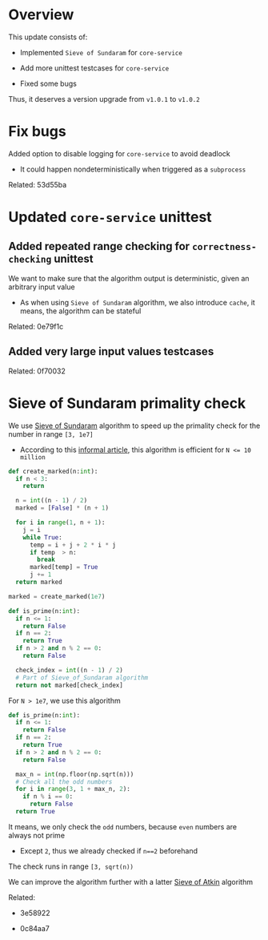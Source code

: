 # Overview

This update consists of:

- Implemented `Sieve of Sundaram` for `core-service`

- Add more unittest testcases for `core-service`

- Fixed some bugs

Thus, it deserves a version upgrade from `v1.0.1` to `v1.0.2`


# Fix bugs

Added option to disable logging for `core-service` to avoid deadlock

- It could happen nondeterministically when triggered as a `subprocess`

Related: 53d55ba


# Updated `core-service` unittest


## Added repeated range checking for `correctness-checking` unittest

We want to make sure that the algorithm output is deterministic, given an arbitrary input value

- As when using `Sieve of Sundaram` algorithm, we also introduce `cache`, it means, the algorithm can be stateful

Related: 0e79f1c


## Added very large input values testcases

Related: 0f70032 




# Sieve of Sundaram primality check

We use [Sieve of Sundaram](https://en.wikipedia.org/wiki/Sieve_of_Sundaram) algorithm to speed up the primality check for the number in range `[3, 1e7]`

- According to this [informal article](https://medium.com/dev-genius/prime-numbers-and-the-sieve-of-eratosthenes-47f192568c8), this algorithm is efficient for `N <= 10 million`

```python
def create_marked(n:int):
  if n < 3:
    return

  n = int((n - 1) / 2)
  marked = [False] * (n + 1)

  for i in range(1, n + 1):
    j = i
    while True:
      temp = i + j + 2 * i * j
      if temp  > n:
        break
      marked[temp] = True
      j += 1
  return marked

marked = create_marked(1e7)

def is_prime(n:int):
  if n <= 1:
    return False
  if n == 2:
    return True
  if n > 2 and n % 2 == 0:
    return False

  check_index = int((n - 1) / 2)
  # Part of Sieve_of_Sundaram algorithm
  return not marked[check_index]
```

For `N > 1e7`, we use this algorithm
```python
def is_prime(n:int):
  if n <= 1:
    return False
  if n == 2:
    return True
  if n > 2 and n % 2 == 0:
    return False

  max_n = int(np.floor(np.sqrt(n)))
  # Check all the odd numbers
  for i in range(3, 1 + max_n, 2):
    if n % i == 0:
      return False
  return True
```

It means, we only check the `odd` numbers, because `even` numbers are always not prime
- Except `2`, thus we already checked if `n==2` beforehand

The check runs in range `[3, sqrt(n))`

We can improve the algorithm further with a latter [Sieve of Atkin](https://en.wikipedia.org/wiki/Sieve_of_Atkin) algorithm

Related:

- 3e58922

- 0c84aa7